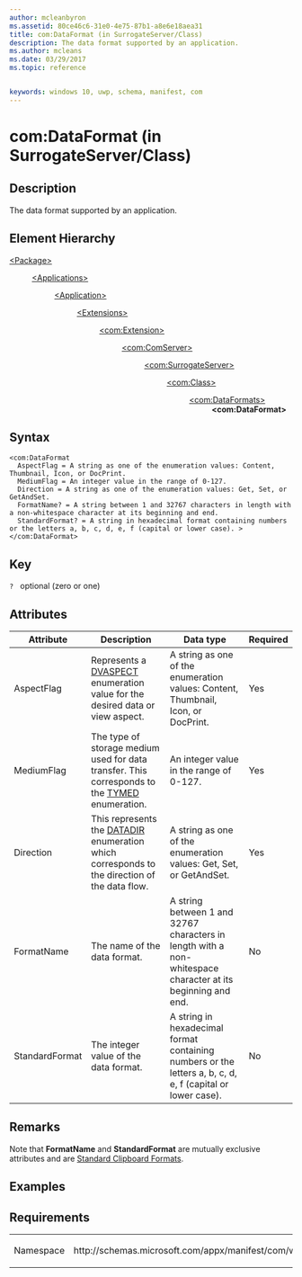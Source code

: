 ```yaml
---
author: mcleanbyron
ms.assetid: 80ce46c6-31e0-4e75-87b1-a8e6e18aea31
title: com:DataFormat (in SurrogateServer/Class)
description: The data format supported by an application.
ms.author: mcleans
ms.date: 03/29/2017
ms.topic: reference


keywords: windows 10, uwp, schema, manifest, com
---
```



# com:DataFormat (in SurrogateServer/Class)

## Description
The data format supported by an application.

## Element Hierarchy
<dl>
<dt><a href="element-package.md">&lt;Package&gt;</a></dt>
<dd>
<dl>
<dt><a href="element-applications.md">&lt;Applications&gt;</a></dt>
<dd>
<dl>
<dt><a href="element-application.md">&lt;Application&gt;</a></dt>
<dd>
<dl>
<dt><a href="element-1-extensions.md">&lt;Extensions&gt;</a></dt>
<dd>
<dl>
<dt><a href="element-com-extension.md">&lt;com:Extension&gt;</a></dt>
<dd>
<dl>
<dt><a href="element-com-comserver.md">&lt;com:ComServer&gt;</a></dt>
<dd>
<dl>
<dt><a href="element-com-surrogateserver.md">&lt;com:SurrogateServer&gt;</a></dt>
<dd>
<dl>
<dt><a href="element-com-surrogateserver-class.md">&lt;com:Class&gt;</a></dt>
<dd>
<dl>
<dt><a href="element-com-surrogate-dataformats.md">&lt;com:DataFormats&gt;</a></dt>
<dd><b>&lt;com:DataFormat&gt;</b></dd>
</dl>
</dd>
</dl>
</dd>
</dl>
</dd>
</dl>
</dd>
</dl>
</dd>
</dl>
</dd>
</dl>
</dd>
</dl>
</dd>
</dl>


## Syntax
```syntax
<com:DataFormat
  AspectFlag = A string as one of the enumeration values: Content, Thumbnail, Icon, or DocPrint.
  MediumFlag = An integer value in the range of 0-127.
  Direction = A string as one of the enumeration values: Get, Set, or GetAndSet.
  FormatName? = A string between 1 and 32767 characters in length with a non-whitespace character at its beginning and end.
  StandardFormat? = A string in hexadecimal format containing numbers or the letters a, b, c, d, e, f (capital or lower case). >
</com:DataFormat>
```

## Key
`?`    optional (zero or one) 

## Attributes

| Attribute | Description | Data type | Required |
|-----------|-------------|-----------|----------|
| AspectFlag | Represents a [DVASPECT](https://msdn.microsoft.com/library/windows/desktop/ms690318.aspx) enumeration value for the desired data or view aspect. | A string as one of the enumeration values: Content, Thumbnail, Icon, or DocPrint. | Yes |
| MediumFlag | The type of storage medium used for data transfer. This corresponds to the [TYMED](https://msdn.microsoft.com/library/windows/desktop/ms691227.aspx) enumeration. | An integer value in the range of 0-127. | Yes |
| Direction | This represents the [DATADIR](https://msdn.microsoft.com/library/windows/desktop/ms680661.aspx) enumeration which corresponds to the direction of the data flow. | A string as one of the enumeration values: Get, Set, or GetAndSet. | Yes |
| FormatName | The name of the data format. | A string between 1 and 32767 characters in length with a non-whitespace character at its beginning and end. | No |
| StandardFormat | The integer value of the data format. | A string in hexadecimal format containing numbers or the letters a, b, c, d, e, f (capital or lower case). | No |

## Remarks
Note that **FormatName** and **StandardFormat** are mutually exclusive attributes and are [Standard Clipboard Formats](https://msdn.microsoft.com/library/windows/desktop/ff729168.aspx).

## Examples

## Requirements
<table>
<colgroup>
<col width="50%" />
<col width="50%" />
</colgroup>
<tbody>
<tr class="odd">
<td><p>Namespace</p></td>
<td><p>http://schemas.microsoft.com/appx/manifest/com/windows10</p></td>
</tr>
</tbody>
</table>